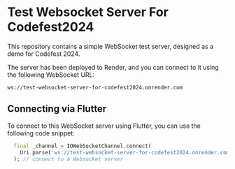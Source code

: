 # Test Websocket Server For Codefest2024
This repository contains a simple WebSocket test server, designed as a demo for Codefest 2024.

The server has been deployed to Render, and you can connect to it using the following WebSocket URL:
```
ws://test-websocket-server-for-codefest2024.onrender.com
```

## Connecting via Flutter
To connect to this WebSocket server using Flutter, you can use the following code snippet: 
```dart
  final _channel = IOWebSocketChannel.connect(
    Uri.parse('ws://test-websocket-server-for-codefest2024.onrender.com'),
  ); // connect to a Websocket server
```
